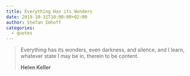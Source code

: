 ```yaml
---
title: Everything Has its Wonders
date: 2019-10-31T18:00:00+02:00
author: Stefan Imhoff
categories:
  - quotes
---
```


> Everything has its wonders, even darkness, and silence, and I learn, whatever state I may be in, therein to be content.
>
> **Helen Keller**
